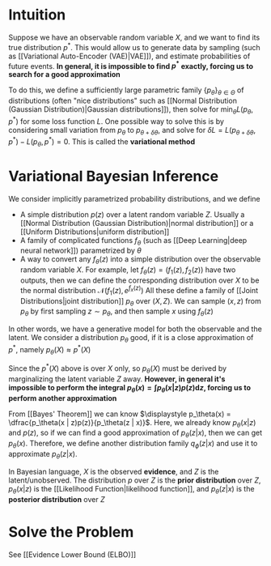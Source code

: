 # Intuition
Suppose we have an observable random variable $X$, and we want to find its true distribution $p^*$. This would allow us to generate data by sampling (such as [[Variational Auto-Encoder (VAE)|VAE]]), and estimate probabilities of future events. **In general, it is impossible to find $p^*$ exactly, forcing us to search for a good approximation**

To do this, we define a sufficiently large parametric family $\left\{ p_\theta \right\}_{\theta\in \Theta}$ of distributions (often "nice distributions" such as [[Normal Distribution (Gaussian Distribution)|Gaussian distributions]]), then solve for $\displaystyle \min_{\theta} L(p_{\theta}, p^*)$ for some loss function $L$. One possible way to solve this is by considering small variation from $p_{\theta}$ to $p_{\theta + \delta \theta}$, and solve for $\delta L = L(p_{\theta + \delta \theta}, p^*) - L(p_\theta,p^*) = 0$. This is called the **variational method**
# Variational Bayesian Inference
We consider implicitly parametrized probability distributions, and we define
- A simple distribution $p(z)$ over a latent random variable $Z$. Usually a [[Normal Distribution (Gaussian Distribution)|normal distribution]] or a [[Uniform Distributions|uniform distribution]]
- A family of complicated functions $f_{\theta}$ (such as [[Deep Learning|deep neural network]]) parametrized by $\theta$
- A way to convert any $f_\theta(z)$ into a simple distribution over the observable random variable $X$. For example, let $f_\theta(z) = (f_1(z), f_2(z))$ have two outputs, then we can define the corresponding distribution over $X$ to be the normal distribution $\mathcal N(f_1(z), e^{f_x(z)})$
All these define a family of [[Joint Distributions|joint distribution]] $p_\theta$ over $(X,Z)$. We can sample $(x, z)$ from $p_\theta$ by first sampling $z \sim p_\theta$, and then sample $x$ using $f_\theta(z)$

In other words, we have a generative model for both the observable and the latent. We consider a distribution $p_\theta$ good, if it is a close approximation of $p^*$, namely $p_\theta(X) \approx p^*(X)$

Since the $p^*(X)$ above is over $X$ only, so $p_\theta(X)$ must be derived by marginalizing the latent variable $Z$ away. **However, in general it's impossible to perform the integral $\displaystyle p_\theta(x) = \int p_\theta(x|z)p(z)\mathrm{d}z$, forcing us to perform another approximation**

From [[Bayes' Theorem]] we can know $\displaystyle p_\theta(x) = \dfrac{p_\theta(x | z)p(z)}{p_\theta(z | x)}$. Here, we already know $p_\theta(x | z)$ and $p(z)$, so if we can find a good approximation of $p_\theta(z|x)$, then we can get $p_\theta(x)$. Therefore, we define another distribution family $q_\phi(z | x)$ and use it to approximate $p_\theta(z | x)$.

In Bayesian language, $X$ is the observed **evidence**, and $Z$ is the latent/unobserved. The distribution $p$ over $Z$ is the **prior distribution** over $Z$, $p_\theta(x|z)$ is the [[Likelihood Function|likelihood function]], and $p_\theta(z | x)$ is the **posterior distribution** over $Z$

# Solve the Problem
See [[Evidence Lower Bound (ELBO)]]


